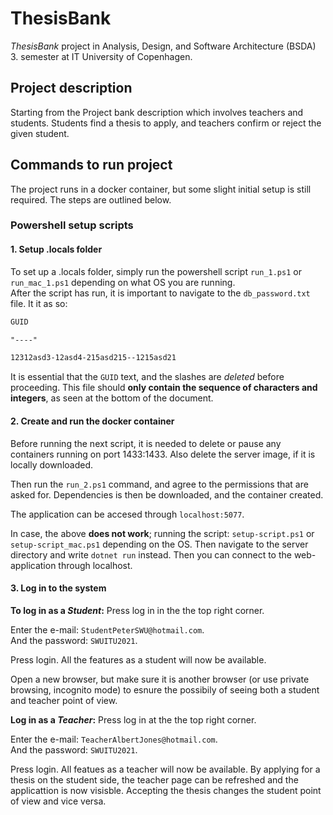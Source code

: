 # ThesisBank

_ThesisBank_ project in Analysis, Design, and Software Architecture (BSDA) 3. semester at IT University of Copenhagen.

## Project description

Starting from the Project bank description which involves teachers and students. Students find a thesis to apply, and teachers confirm or reject the given student. 

## Commands to run project
The project runs in a docker container, but some slight initial setup is still required.
The steps are outlined below.

### Powershell setup scripts
  
#### **1. Setup .locals folder**

To set up a .locals folder, simply run the powershell script   ```run_1.ps1``` or ```run_mac_1.ps1```  depending on what OS you are running.<br>
After the script has run, it is important to navigate to the ```db_password.txt``` file. It it as so:
  ```txt
  GUID

"----"

12312asd3-12asd4-215asd215--1215asd21
```

It is essential that the `GUID` text, and the slashes are _deleted_ before proceeding. This file should **only contain the sequence of characters and integers**, as seen at the bottom of the document.

#### **2. Create and run the docker container**

Before running the next script, it is needed to delete or pause any containers running on port 1433:1433.
Also delete the server image, if it is locally downloaded.

Then run the  ```run_2.ps1``` command, and agree to the permissions that are asked for. 
Dependencies is then be downloaded, and the container created.

The application can be accesed through  ```localhost:5077```.

In case, the above **does not work**; running the script: `setup-script.ps1` or `setup-script_mac.ps1` depending on the OS. 
Then navigate to the server directory and write  ```dotnet run``` instead. Then you can connect to the web-application through localhost.

#### **3. Log in to the system**

**To log in as a _Student_:** Press log in in the the top right corner.

Enter the e-mail: `StudentPeterSWU@hotmail.com`.<br>
And the password: `SWUITU2021`. 

Press login. All the features as a student will now be available.

Open a new browser, but make sure it is another browser (or use private browsing, incognito mode) to esnure the possibily of seeing both a student and teacher point of view.

**Log in as a _Teacher_:** Press log in at the the top right corner.

Enter the e-mail: `TeacherAlbertJones@hotmail.com`.<br> 
And the password: `SWUITU2021`. 

Press login. All featues as a teacher will now be available. By applying for a thesis on the student side, the teacher page can be refreshed and the applicattion is now visisble. Accepting the thesis changes the student point of view and vice versa. 
